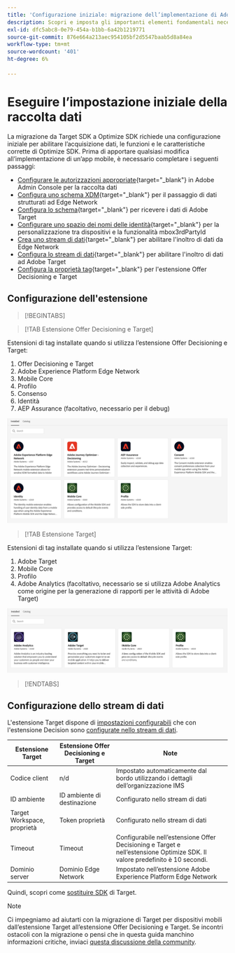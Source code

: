 ```yaml
---
title: 'Configurazione iniziale: migrazione dell’implementazione di Adobe Target nell’app mobile all’estensione Offer Decisioning e Target'
description: Scopri e imposta gli importanti elementi fondamentali necessari per l’implementazione di Platform Web SDK
exl-id: dfc5abc8-0e79-454a-b1bb-6a42b1219771
source-git-commit: 876e664a213aec954105bf2d5547baab5d8a84ea
workflow-type: tm+mt
source-wordcount: '401'
ht-degree: 6%

---
```


# Eseguire l’impostazione iniziale della raccolta dati

La migrazione da Target SDK a Optimize SDK richiede una configurazione iniziale per abilitare l’acquisizione dati, le funzioni e le caratteristiche corrette di Optimize SDK. Prima di apportare qualsiasi modifica all’implementazione di un’app mobile, è necessario completare i seguenti passaggi:

- [Configurare le autorizzazioni appropriate](https://experienceleague.adobe.com/it/docs/platform-learn/implement-web-sdk/overview#permissions){target="_blank"} in Adobe Admin Console per la raccolta dati
- [Configura uno schema XDM](https://experienceleague.adobe.com/it/docs/platform-learn/implement-mobile-sdk/initial-configuration/create-schema){target="_blank"} per il passaggio di dati strutturati ad Edge Network
- [Configura lo schema](https://experienceleague.adobe.com/it/docs/platform-learn/implement-mobile-sdk/experience-cloud/target#update-your-schema){target="_blank"} per ricevere i dati di Adobe Target
- [Configurare uno spazio dei nomi delle identità](https://experienceleague.adobe.com/it/docs/platform-learn/implement-mobile-sdk/app-implementation/identity#set-up-a-custom-identity-namespace){target="_blank"} per la personalizzazione tra dispositivi e la funzionalità mbox3rdPartyId
- [Crea uno stream di dati](https://experienceleague.adobe.com/it/docs/platform-learn/implement-mobile-sdk/initial-configuration/create-datastream){target="_blank"} per abilitare l&#39;inoltro di dati da Edge Network
- [Configura lo stream di dati](https://experienceleague.adobe.com/it/docs/platform-learn/implement-mobile-sdk/experience-cloud/target#update-datastream-configuration){target="_blank"} per abilitare l&#39;inoltro di dati ad Adobe Target
- [Configura la proprietà tag](https://experienceleague.adobe.com/it/docs/platform-learn/implement-mobile-sdk/experience-cloud/target#install-adobe-journey-optimizer---decisioning-tags-extension){target="_blank"} per l&#39;estensione Offer Decisioning e Target

## Configurazione dell&#39;estensione

>[!BEGINTABS]

>[!TAB Estensione Offer Decisioning e Target]

Estensioni di tag installate quando si utilizza l’estensione Offer Decisioning e Target:

1. Offer Decisioning e Target
1. Adobe Experience Platform Edge Network
1. Mobile Core
1. Profilo
1. Consenso
1. Identità
1. AEP Assurance (facoltativo, necessario per il debug)

![Estensioni tag installate quando si utilizza l&#39;estensione Offer Decisioning e Target](assets/tag-extensions-decisioning.png)

>[!TAB Estensione Target]

Estensioni di tag installate quando si utilizza l’estensione Target:

1. Adobe Target
1. Mobile Core
1. Profilo
1. Adobe Analytics (facoltativo, necessario se si utilizza Adobe Analytics come origine per la generazione di rapporti per le attività di Adobe Target)

![Estensioni tag installate quando si utilizza l&#39;estensione Target](assets/tag-extensions-target.png)

>[!ENDTABS]

## Configurazione dello stream di dati

L&#39;estensione Target dispone di [impostazioni configurabili](https://developer.adobe.com/client-sdks/solution/adobe-target/#configure-the-target-extension-in-the-data-collection-ui) che con l&#39;estensione Decision sono [configurate nello stream di dati](https://developer.adobe.com/client-sdks/edge/adobe-journey-optimizer-decisioning/#adobe-experience-platform-data-collection-setup).

| Estensione Target | Estensione Offer Decisioning e Target | Note |
| --- | --- | --- | 
| Codice client | n/d | Impostato automaticamente dal bordo utilizzando i dettagli dell’organizzazione IMS |
| ID ambiente | ID ambiente di destinazione | Configurato nello stream di dati |
| Target Workspace, proprietà | Token proprietà | Configurato nello stream di dati |
| Timeout | Timeout | Configurabile nell’estensione Offer Decisioning e Target e nell’estensione Optimize SDK. Il valore predefinito è 10 secondi. |
| Dominio server | Dominio Edge Network | Impostato nell’estensione Adobe Experience Platform Edge Network |

Quindi, scopri come [sostituire SDK](replace-sdk.md) di Target.

>[!NOTE]
>
>Ci impegniamo ad aiutarti con la migrazione di Target per dispositivi mobili dall’estensione Target all’estensione Offer Decisioning e Target. Se incontri ostacoli con la migrazione o pensi che in questa guida manchino informazioni critiche, inviaci [questa discussione della community](https://experienceleaguecommunities.adobe.com/t5/adobe-experience-platform-data/tutorial-discussion-migrate-adobe-target-to-mobile-sdk-on-edge/m-p/747484#M625).
